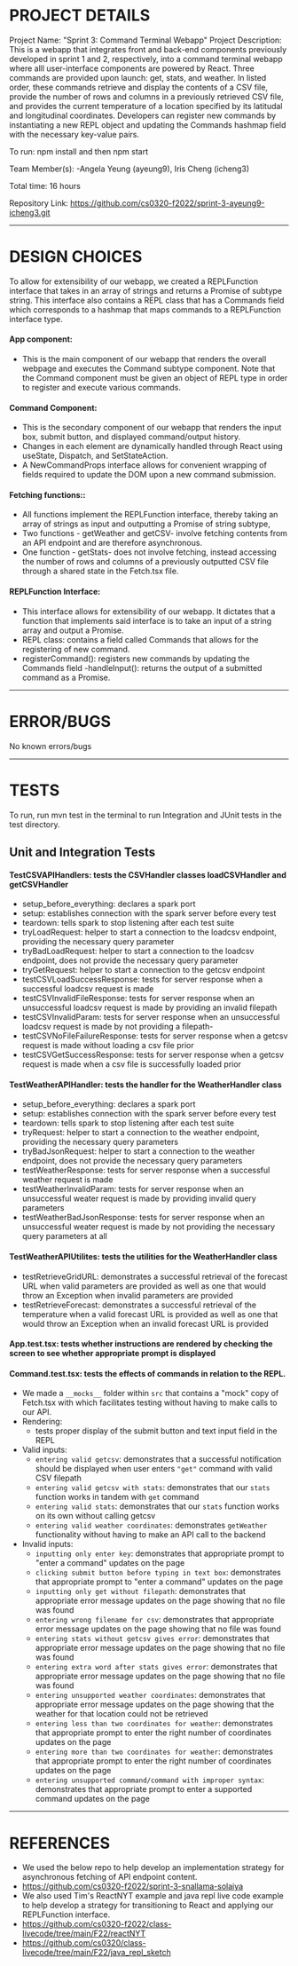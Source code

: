 # PROJECT DETAILS
Project Name: "Sprint 3: Command Terminal Webapp"
Project Description: This is a webapp that integrates front and back-end components previously developed in sprint 1 and 2, respectively, into a command terminal webapp where alll user-interface components are powered by React. Three commands are provided upon launch: get, stats, and weather. In listed order, these commands retrieve and display the contents of a CSV file, provide the number of rows and columns in a previously retrieved CSV file, and provides the current temperature of a location specified by its latitudal and longitudinal coordinates. Developers can register new commands by instantiating a new REPL object and updating the Commands hashmap field with the necessary key-value pairs. 

To run: npm install and then npm start

Team Member(s): 
-Angela Yeung (ayeung9), Iris Cheng (icheng3)

Total time: 16 hours 

Repository Link: https://github.com/cs0320-f2022/sprint-3-ayeung9-icheng3.git

--------------------------------------------------------------------------------
# DESIGN CHOICES

To allow for extensibility of our webapp, we created a REPLFunction interface that takes in an array of strings and returns a Promise of subtype string. This interface also contains a REPL class that has a Commands field which corresponds to a hashmap that maps commands to a REPLFunction interface type. 

#### App component:
- This is the main component of our webapp that renders the overall webpage and executes the Command subtype component. Note that the Command component must be given an object of REPL type in order to register and execute various commands. 
  
#### Command Component:
- This is the secondary component of our webapp that renders the input box, submit button, and displayed command/output history.
- Changes in each element are dynamically handled through React using useState, Dispatch, and SetStateAction.
- A NewCommandProps interface allows for convenient wrapping of fields required to update the DOM upon a new command submission.

#### Fetching functions::
- All functions implement the REPLFunction interface, thereby taking an array of strings as input and outputting a Promise of string subtype,
- Two functions - getWeather and getCSV- involve fetching contents from an API endpoint and are therefore asynchronous.
- One function - getStats- does not involve fetching, instead accessing the number of rows and columns of a previously outputted CSV file through a shared state in the Fetch.tsx file. 

#### REPLFunction Interface:
- This interface allows for extensibility of our webapp. It dictates that a function that implements said interface is to take an input of a string array and output a Promise. 
- REPL class: contains a field called Commands that allows for the registering of new command.
- registerCommand(): registers new commands by updating the Commands field
-handleInput(): returns the output of a submitted command as a Promise.

--------------------------------------------------------------------------------
# ERROR/BUGS

No known errors/bugs

--------------------------------------------------------------------------------
# TESTS

To run, run mvn test in the terminal to run Integration and JUnit tests in the test directory.


## Unit and Integration Tests

#### TestCSVAPIHandlers: tests the CSVHandler classes loadCSVHandler and getCSVHandler
- setup_before_everything: declares a spark port
- setup: establishes connection with the spark server before every test
- teardown: tells spark to stop listening after each test suite
- tryLoadRequest: helper to start a connection to the loadcsv endpoint, providing the necessary query parameter
- tryBadLoadRequest: helper to start a connection to the loadcsv endpoint, does not provide the necessary query parameter
- tryGetRequest: helper to start a connection to the getcsv endpoint
- testCSVLoadSuccessResponse: tests for server response when a successful loadcsv request is made 
- testCSVInvalidFileResponse: tests for server response when an unsuccessful loadcsv request is made by providing an invalid filepath
- testCSVInvalidParam: tests for server response when an unsuccessful loadcsv request is made by not providing a filepath- 
- testCSVNoFileFailureResponse: tests for server response when a getcsv request is made without loading a csv file prior
- testCSVGetSuccessResponse: tests for server response when a getcsv request is made when a csv file is successfully loaded prior

#### TestWeatherAPIHandler: tests the handler for the WeatherHandler class
- setup_before_everything: declares a spark port
- setup: establishes connection with the spark server before every test
- teardown: tells spark to stop listening after each test suite
- tryRequest: helper to start a connection to the weather endpoint, providing the necessary query parameters
- tryBadJsonRequest: helper to start a connection to the weather endpoint, does not provide the necessary query parameters
- testWeatherResponse: tests for server response when a successful weather request is made 
- testWeatherInvalidParam: tests for server response when an unsuccessful weater request is made by providing invalid query parameters
- testWeatherBadJsonResponse: tests for server response when an unsuccessful weater request is made by not providing the necessary query parameters at all

#### TestWeatherAPIUtilites: tests the utilities for the WeatherHandler class
- testRetrieveGridURL: demonstrates a successful retrieval of the forecast URL when valid parameters are provided as well as one that would throw an Exception when invalid parameters are provided
- testRetrieveForecast: demonstrates a successful retrieval of the temperature when a valid forecast URL is provided as well as one that would throw an Exception when an invalid forecast URL is provided

#### App.test.tsx: tests whether instructions are rendered by checking the screen to see whether appropriate prompt is displayed

#### Command.test.tsx: tests the effects of commands in relation to the REPL. 
- We made a `__mocks__` folder within `src` that contains a "mock" copy of Fetch.tsx with which facilitates testing without having to make calls to our API.
- Rendering: 
  - tests proper display of the submit button and text input field in the REPL 
- Valid inputs: 
  - `entering valid getcsv`: demonstrates that a successful notification should be displayed when user enters `"get"` command with valid CSV filepath
  - `entering valid getcsv with stats`: demonstrates that our `stats` function works in tandem with `get` command
  - `entering valid stats`: demonstrates that our `stats` function works on its own without calling getcsv
  - `entering valid weather coordinates`: demonstrates `getWeather` functionality without having to make an API call to the backend
- Invalid inputs:
  - `inputting only enter key`: demonstrates that appropriate prompt to "enter a command" updates on the page
  - `clicking submit button before typing in text box`: demonstrates that appropriate prompt to "enter a command" updates on the page
  - `inputting only get without filepath`: demonstrates that appropriate error message updates on the page showing that no file was found
  - `entering wrong filename for csv`: demonstrates that appropriate error message updates on the page showing that no file was found
  - `entering stats without getcsv gives error`: demonstrates that appropriate error message updates on the page showing that no file was found
  - `entering extra word after stats gives error`: demonstrates that appropriate error message updates on the page showing that no file was found
  - `entering unsupported weather coordinates`: demonstrates that appropriate error message updates on the page showing that the weather for that location could not be retrieved
  - `entering less than two coordinates for weather`: demonstrates that appropriate prompt to enter the right number of coordinates updates on the page
  - `entering more than two coordinates for weather`: demonstrates that appropriate prompt to enter the right number of coordinates updates on the page
  - `entering unsupported command/command with improper syntax`: demonstrates that appropriate prompt to enter a supported command updates on the page
--------------------------------------------------------------------------------
# REFERENCES
- We used the below repo to help develop an implementation strategy for asynchronous fetching of API endpoint content.
- https://github.com/cs0320-f2022/sprint-3-snallama-solaiya
- We also used Tim's ReactNYT example and java repl live code example to help develop a strategy for transitioning to React and applying our REPLFunction interface.
- https://github.com/cs0320-f2022/class-livecode/tree/main/F22/reactNYT
- https://github.com/cs0320/class-livecode/tree/main/F22/java_repl_sketch

